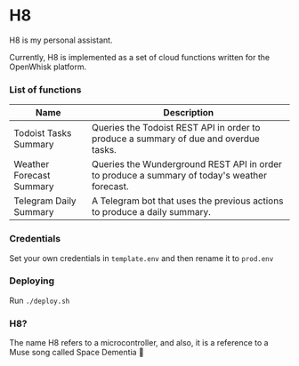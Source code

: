 # H8

H8 is my personal assistant.

Currently, H8 is implemented as a set of cloud functions written for the OpenWhisk platform.

### List of functions

| Name                      | Description  |
|---------------------------|--------------------|
| Todoist Tasks Summary     | Queries the Todoist REST API in order to produce a summary of due and overdue tasks. |
| Weather Forecast Summary  | Queries the Wunderground REST API in order to produce a summary of today's weather forecast. |
| Telegram Daily Summary    | A Telegram bot that uses the previous actions to produce a daily summary. |


### Credentials
Set your own credentials in `template.env` and then rename it to `prod.env`

### Deploying

Run `./deploy.sh`


### H8?

The name H8 refers to a microcontroller, and also, it is a reference to a Muse song called Space Dementia 🚀
